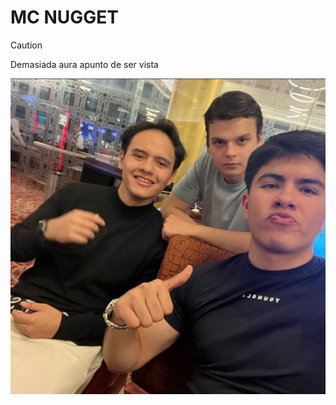 # MC NUGGET

> [!CAUTION]
> Demasiada aura apunto de ser vista

![image of mctrio](https://github.com/Kvzito/mctrio/blob/main/mctrio.png)
